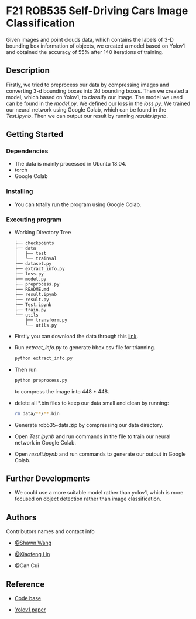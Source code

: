 # F21 ROB535 Self-Driving Cars Image Classification

Given images and point clouds data, which contains the labels of 3-D bounding box information of objects, we created a model based on Yolov1 and obtained the accuracy of 55% after 140 iterations of training.

## Description

Firstly, we tried to preprocess our data by compressing images and converting 3-d bounding boxes into 2d bounding boxes. Then we created a model, which based on Yolov1, to classify our image.  The model we used can be found in the *model.py*. We defined our loss in the *loss.py*. We trained our neural network using Google Colab, which can be found in the *Test.ipynb*. Then we can output our result by running *results.ipynb*.

## Getting Started

### Dependencies

* The data is mainly processed in Ubuntu 18.04.
* torch
* Google Colab

### Installing

* You can totally run the program using Google Colab.

### Executing program

* Working Directory Tree

  ```
  ├── checkpoints
  ├── data
  │   ├── test
  │   └── trainval
  ├── dataset.py
  ├── extract_info.py
  ├── loss.py
  ├── model.py
  ├── preprocess.py
  ├── README.md
  ├── result.ipynb
  ├── result.py
  ├── Test.ipynb
  ├── train.py
  └── utils
      ├── transform.py
      └── utils.py
  ```

- Firstly you can download the data through this [link](https://drive.google.com/drive/folders/15LPTXADcZGv0ZE262yqdwFHDTnP_R_Bx). 
- Run *extract_info.py* to generate bbox.csv file for trianning.

	```bash
	python extract_info.py
	```

- Then run

  ```bash
  python preprocess.py
  ```

  to compress the image into 448 * 448.

* delete all *.bin files to keep our data small and clean by running:

  ```bash
  rm data/**/**.bin
  ```

* Generate rob535-data.zip by compressing our data directory.

* Open *Test.ipynb*  and run commands in the file to train our neural network in Google Colab.

* Open *result.ipynb*  and run commands to generate our output in Google Colab.

## Further Developments

- We could use a more suitable model rather than yolov1, which is more focused on object detection rather than image classification.


## Authors

Contributors names and contact info

- [@Shawn Wang](https://github.com/ShawnKing98)

- [@Xiaofeng Lin](https://github.com/potBagMeat)
- @Can Cui

## Reference

- [Code base](https://github.com/aladdinpersson/Machine-Learning-Collection)

- [Yolov1 paper](https://arxiv.org/abs/1506.02640)

